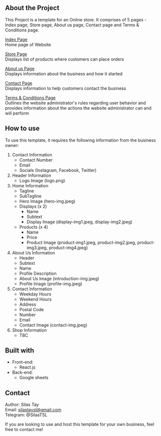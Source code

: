 ## About the Project

This Project is a template for an Online store. It comprises of 5 pages - Index page, Store page, About us page, Contact page and Terms & Conditions page.

<ins>Index Page</ins><br>
Home page of Website

<ins>Store Page</ins><br>
Displays list of products where customers can place orders

<ins>About us Page</ins><br>
Displays information about the business and how it started

<ins>Contact Page</ins><br>
Displays information to help customers contact the business

<ins>Terms & Conditions Page</ins><br>
Outlines the website administrator's rules regarding user behavior and provides information about the actions the website administrator can and will perform

## How to use

To use this template, it requires the following information from the business owner:

1. Contact Information
    - Contact Number
    - Email
    - Socials (Instagram, Facebook, Twitter)
2. Header Information
    - Logo Image (logo.png)
3. Home Information
    - Tagline
    - SubTagline
    - Hero Image (hero-img.jpeg)
    - Displays (x 2)
        - Name
        - Subtext
        - Display Image (display-img1.jpeg, display-img2.jpeg)
    - Products (x 4)
        - Name
        - Price
        - Product Image (product-img1.jpeg, product-img2.jpeg, product-img3.jpeg, product-img4.jpeg)
4. About Us Information
    - Header
    - Subtext
    - Name
    - Profile Description
    - About Us Image (introduction-img.jpeg)
    - Profile Image (profile-img.jpeg)
5. Contact Information
    - Weekday Hours
    - Weekend Hours
    - Address
    - Postal Code
    - Number
    - Email
    - Contact Image (contact-img.jpeg)
6. Shop Information
    - TBC

## Built with

- Front-end:
    - React.js
- Back-end:
    - Google sheets
    
## Contact
Author: Silas Tay<br>
Email: silastaysl@gmail.com<br>
Telegram: @SilasTSL<br>

If you are looking to use and host this template for your own business, feel free to contact me!

